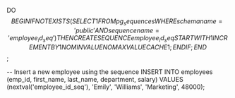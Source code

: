 DO $$ 
BEGIN 
    IF NOT EXISTS (SELECT 1 FROM pg_sequences WHERE schemaname = 'public' AND sequencename = 'employee_id_seq') THEN 
        CREATE SEQUENCE employee_id_seq
            START WITH 1
            INCREMENT BY 1
            NO MINVALUE
            NO MAXVALUE
            CACHE 1; 
    END IF; 
END $$;

-- Insert a new employee using the sequence
INSERT INTO employees (emp_id, first_name, last_name, department, salary)
VALUES (nextval('employee_id_seq'), 'Emily', 'Williams', 'Marketing', 48000);
